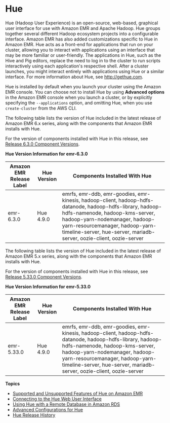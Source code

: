 # Hue<a name="emr-hue"></a>

Hue \(Hadoop User Experience\) is an open\-source, web\-based, graphical user interface for use with Amazon EMR and Apache Hadoop\. Hue groups together several different Hadoop ecosystem projects into a configurable interface\. Amazon EMR has also added customizations specific to Hue in Amazon EMR\. Hue acts as a front\-end for applications that run on your cluster, allowing you to interact with applications using an interface that may be more familiar or user\-friendly\. The applications in Hue, such as the Hive and Pig editors, replace the need to log in to the cluster to run scripts interactively using each application's respective shell\. After a cluster launches, you might interact entirely with applications using Hue or a similar interface\. For more information about Hue, see [http://gethue\.com](http://gethue.com)\.

Hue is installed by default when you launch your cluster using the Amazon EMR console\. You can choose not to install Hue by using **Advanced options** in the Amazon EMR console when you launch a cluster, or by explicitly specifying the `--applications` option, and omitting Hue, when you use `create-cluster` from the AWS CLI\.

The following table lists the version of Hue included in the latest release of Amazon EMR 6\.x series, along with the components that Amazon EMR installs with Hue\.

For the version of components installed with Hue in this release, see [Release 6\.3\.0 Component Versions](emr-release-6x.md#emr-630-release)\.


**Hue Version Information for emr\-6\.3\.0**  

| Amazon EMR Release Label | Hue Version | Components Installed With Hue | 
| --- | --- | --- | 
| emr\-6\.3\.0 | Hue 4\.9\.0 | emrfs, emr\-ddb, emr\-goodies, emr\-kinesis, hadoop\-client, hadoop\-hdfs\-datanode, hadoop\-hdfs\-library, hadoop\-hdfs\-namenode, hadoop\-kms\-server, hadoop\-yarn\-nodemanager, hadoop\-yarn\-resourcemanager, hadoop\-yarn\-timeline\-server, hue\-server, mariadb\-server, oozie\-client, oozie\-server | 

The following table lists the version of Hue included in the latest release of Amazon EMR 5\.x series, along with the components that Amazon EMR installs with Hue\.

For the version of components installed with Hue in this release, see [Release 5\.33\.0 Component Versions](emr-release-5x.md#emr-5330-release)\.


**Hue Version Information for emr\-5\.33\.0**  

| Amazon EMR Release Label | Hue Version | Components Installed With Hue | 
| --- | --- | --- | 
| emr\-5\.33\.0 | Hue 4\.9\.0 | emrfs, emr\-ddb, emr\-goodies, emr\-kinesis, hadoop\-client, hadoop\-hdfs\-datanode, hadoop\-hdfs\-library, hadoop\-hdfs\-namenode, hadoop\-kms\-server, hadoop\-yarn\-nodemanager, hadoop\-yarn\-resourcemanager, hadoop\-yarn\-timeline\-server, hue\-server, mariadb\-server, oozie\-client, oozie\-server | 

**Topics**
+ [Supported and Unsupported Features of Hue on Amazon EMR](emr-hue-supported-features.md)
+ [Connecting to the Hue Web User Interface](accessing-hue.md)
+ [Using Hue with a Remote Database in Amazon RDS](hue-rds.md)
+ [Advanced Configurations for Hue](advanced-configurations.md)
+ [Hue Release History](Hue-release-history.md)